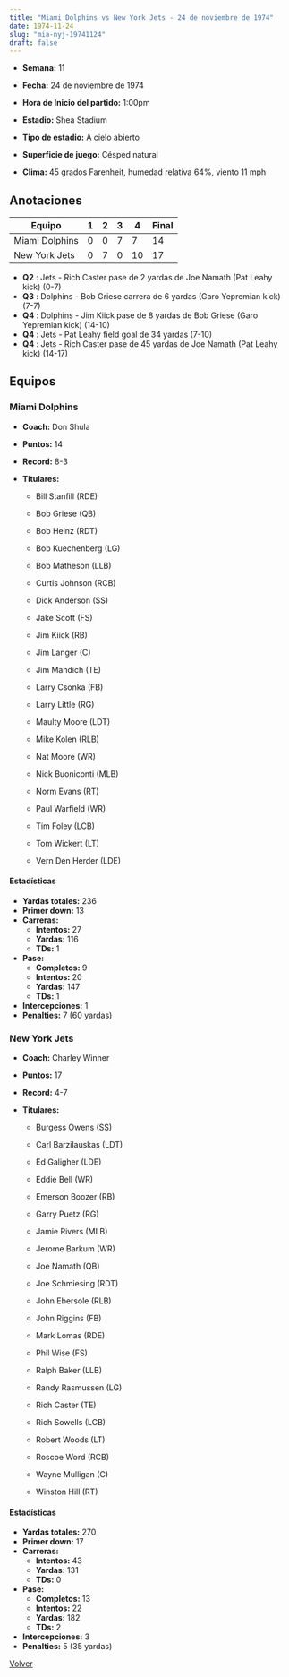 ```yaml
---
title: "Miami Dolphins vs New York Jets - 24 de noviembre de 1974"
date: 1974-11-24
slug: "mia-nyj-19741124"
draft: false
---
```


* **Semana:** 11
* **Fecha:** 24 de noviembre de 1974

* **Hora de Inicio del partido:** 1:00pm
* **Estadio:** Shea Stadium
* **Tipo de estadio:** A cielo abierto
* **Superficie de juego:** Césped natural
* **Clima:** 45 grados Farenheit, humedad relativa 64%, viento 11 mph





## Anotaciones
| Equipo | 1 | 2 | 3 | 4 | Final |
|--------|---|---|---|---|-------|
| Miami Dolphins  | 0 | 0 | 7 | 7  | 14 |
| New York Jets  | 0 | 7 | 0 | 10  | 17 |
* **Q2** : Jets - Rich Caster pase de 2 yardas de Joe Namath (Pat Leahy kick) (0-7)
* **Q3** : Dolphins - Bob Griese carrera de 6 yardas (Garo Yepremian kick) (7-7)
* **Q4** : Dolphins - Jim Kiick pase de 8 yardas de Bob Griese (Garo Yepremian kick) (14-10)
* **Q4** : Jets - Pat Leahy field goal de 34 yardas (7-10)
* **Q4** : Jets - Rich Caster pase de 45 yardas de Joe Namath (Pat Leahy kick) (14-17)


## Equipos


### Miami Dolphins
* **Coach:** Don Shula
* **Puntos:** 14
* **Record:** 8-3
* **Titulares:** 

  * Bill Stanfill (RDE) 

  * Bob Griese (QB) 

  * Bob Heinz (RDT) 

  * Bob Kuechenberg (LG) 

  * Bob Matheson (LLB) 

  * Curtis Johnson (RCB) 

  * Dick Anderson (SS) 

  * Jake Scott (FS) 

  * Jim Kiick (RB) 

  * Jim Langer (C) 

  * Jim Mandich (TE) 

  * Larry Csonka (FB) 

  * Larry Little (RG) 

  * Maulty Moore (LDT) 

  * Mike Kolen (RLB) 

  * Nat Moore (WR) 

  * Nick Buoniconti (MLB) 

  * Norm Evans (RT) 

  * Paul Warfield (WR) 

  * Tim Foley (LCB) 

  * Tom Wickert (LT) 

  * Vern Den Herder (LDE) 

#### Estadísticas
* **Yardas totales:** 236
* **Primer down:** 13
* **Carreras:**
  * **Intentos:** 27
  * **Yardas:** 116
  * **TDs:** 1
* **Pase:**
  * **Completos:** 9
  * **Intentos:** 20
  * **Yardas:** 147
  * **TDs:** 1
* **Intercepciones:** 1
* **Penalties:** 7 (60 yardas)

### New York Jets
* **Coach:** Charley Winner
* **Puntos:** 17
* **Record:** 4-7
* **Titulares:** 

  * Burgess Owens (SS) 

  * Carl Barzilauskas (LDT) 

  * Ed Galigher (LDE) 

  * Eddie Bell (WR) 

  * Emerson Boozer (RB) 

  * Garry Puetz (RG) 

  * Jamie Rivers (MLB) 

  * Jerome Barkum (WR) 

  * Joe Namath (QB) 

  * Joe Schmiesing (RDT) 

  * John Ebersole (RLB) 

  * John Riggins (FB) 

  * Mark Lomas (RDE) 

  * Phil Wise (FS) 

  * Ralph Baker (LLB) 

  * Randy Rasmussen (LG) 

  * Rich Caster (TE) 

  * Rich Sowells (LCB) 

  * Robert Woods (LT) 

  * Roscoe Word (RCB) 

  * Wayne Mulligan (C) 

  * Winston Hill (RT) 

#### Estadísticas
* **Yardas totales:** 270
* **Primer down:** 17
* **Carreras:**
  * **Intentos:** 43
  * **Yardas:** 131
  * **TDs:** 0
* **Pase:**
  * **Completos:** 13
  * **Intentos:** 22
  * **Yardas:** 182
  * **TDs:** 2
* **Intercepciones:** 3
* **Penalties:** 5 (35 yardas)


[Volver](/historia/1974)
